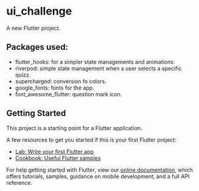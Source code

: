# ui_challenge

A new Flutter project.

## Packages used:

- flutter_hooks: for a simpler state managements and animations.
- riverpod: simple state management when a user selects a specific quizz.
- supercharged: conversion fo colors.
- google_fonts: fonts for the app.
- font_awesome_flutter: question mark icon.

## Getting Started

This project is a starting point for a Flutter application.

A few resources to get you started if this is your first Flutter project:

- [Lab: Write your first Flutter app](https://flutter.dev/docs/get-started/codelab)
- [Cookbook: Useful Flutter samples](https://flutter.dev/docs/cookbook)

For help getting started with Flutter, view our
[online documentation](https://flutter.dev/docs), which offers tutorials,
samples, guidance on mobile development, and a full API reference.
